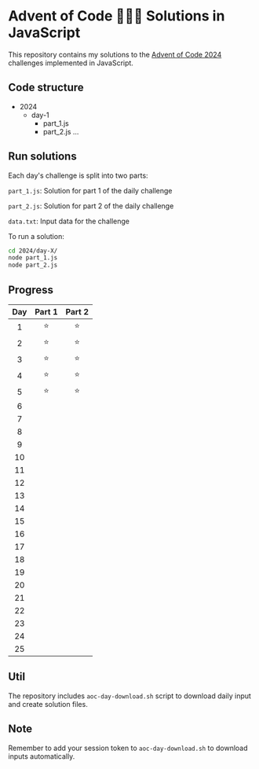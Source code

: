 # Advent of Code 🎄🎅🏻 Solutions in JavaScript
This repository contains my solutions to the [Advent of Code 2024](https://adventofcode.com/2024) challenges implemented in JavaScript.

## Code structure

+ 2024
  + day-1
     + part_1.js
     + part_2.js
    ...

## Run solutions
Each day's challenge is split into two parts:

`part_1.js`: Solution for part 1 of the daily challenge

`part_2.js`: Solution for part 2 of the daily challenge

`data.txt`: Input data for the challenge

To run a solution:
```bash
cd 2024/day-X/
node part_1.js
node part_2.js
```

## Progress
|Day    |Part 1 |Part 2 |
|:-----:|:-----:|:-----:|
|1      |   ⭐  |  ⭐   |
|2     |    ⭐  |  ⭐   | 
|3      |    ⭐  |  ⭐   |
|4      |    ⭐  |  ⭐   |
|5     |    ⭐  |  ⭐   |
|6      |     |     |
|7      |     |     |
|8      |     |     |
|9      |     |     |
|10      |     |     |
|11      |     |     |
|12      |     |     |
|13      |     |     |
|14      |     |     |
|15      |     |     |
|16      |     |     |
|17      |     |     |
|18      |     |     |
|19      |     |     |
|20      |     |     |
|21      |     |     |
|22      |     |     |
|23      |     |     |
|24      |     |     |
|25      |     |     |

## Util
The repository includes `aoc-day-download.sh` script to download daily input and create solution files.

## Note
Remember to add your session token to `aoc-day-download.sh` to download inputs automatically.
